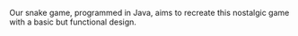 Our snake game, programmed in Java, aims to recreate this nostalgic game with a basic but functional design.
